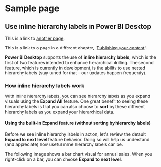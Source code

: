 # Sample page

## Use inline hierarchy labels in Power BI Desktop <a href="use-inline-hierarchy-labels-in-power-bi-desktop" id="use-inline-hierarchy-labels-in-power-bi-desktop"></a>

This is a link to [another page](change-requests.md).

This is a link to a page in a different chapter, '[Publishing your content](../publishing/publishing-your-content.md)'.

**Power BI Desktop** supports the use of **inline hierarchy labels**, which is the first of two features intended to enhance hierarchical drilling. The second feature, which is currently in development, is the ability to use nested hierarchy labels (stay tuned for that - our updates happen frequently).

### How inline hierarchy labels work

With inline hierarchy labels, you can see hierarchy labels as you expand visuals using the **Expand All** feature. One great benefit to seeing these hierarchy labels is that you can also choose to **sort** by these different hierarchy labels as you expand your hierarchical data.

#### Using the built-in Expand feature (without sorting by hierarchy labels)

Before we see inline hierarchy labels in action, let's review the default **Expand to next level** feature behavior. Doing so will help us understand (and appreciate) how useful inline hierarchy labels can be.

The following image shows a bar chart visual for annual sales. When you right-click on a bar, you can choose **Expand to next level**.
